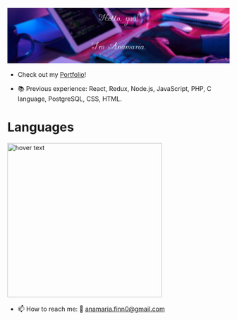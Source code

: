 ![This is an image](https://github.com/acamaras0/acamaras0/blob/main/img/banner.png)



- Check out my [Portfolio](https://acamaras0.github.io/portfolio-anamaria_camarasan/)!

- 📚 Previous experience:  React, Redux, Node.js, JavaScript, PHP, C language, PostgreSQL, CSS, HTML.
<p align="center">
  <h1> Languages </h1>
  <img src="https://camo.githubusercontent.com/9496882abd182958bcea4238ab44f7eb8928d7a4144c150f18f6c55ceb9b4490/68747470733a2f2f6564656e742e6769746875622e696f2f537570657254696e7949636f6e732f696d616765732f7376672f6a6176617363726970742e737667" width="350" height="350" title="hover text">
</p>

- 📫 How to reach me: 
 💌 anamaria.finn0@gmail.com

<!--
**acamaras0/acamaras0** is a ✨ _special_ ✨ repository because its `README.md` (this file) appears on your GitHub profile.

Here are some ideas to get you started:

- 🔭 I’m currently working on ...
- 🌱 I’m currently learning ...
- 👯 I’m looking to collaborate on ...
- 🤔 I’m looking for help with ...
- 💬 Ask me about ...
- 📫 How to reach me: ...
- 😄 Pronouns: ...
- ⚡ Fun fact: ...
-->
